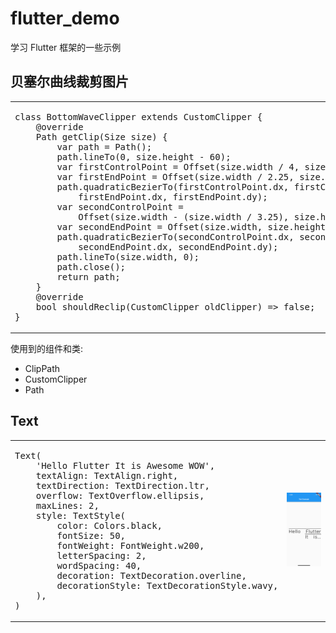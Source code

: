 # flutter_demo

学习 Flutter 框架的一些示例

## 贝塞尔曲线裁剪图片

<table>
    <tr>
        <td>
<pre>
class BottomWaveClipper extends CustomClipper<Path> {
    @override
    Path getClip(Size size) {
        var path = Path();
        path.lineTo(0, size.height - 60);
        var firstControlPoint = Offset(size.width / 4, size.height - 55);
        var firstEndPoint = Offset(size.width / 2.25, size.height - 80);
        path.quadraticBezierTo(firstControlPoint.dx, firstControlPoint.dy,
            firstEndPoint.dx, firstEndPoint.dy);
        var secondControlPoint =
            Offset(size.width - (size.width / 3.25), size.height - 105);
        var secondEndPoint = Offset(size.width, size.height - 90);
        path.quadraticBezierTo(secondControlPoint.dx, secondControlPoint.dy,
            secondEndPoint.dx, secondEndPoint.dy);
        path.lineTo(size.width, 0);
        path.close();
        return path;
    }
    @override
    bool shouldReclip(CustomClipper<Path> oldClipper) => false;
}
</pre>
        </td>
        <td>
            <img src="/assets/screenshots/wavy-image.png" width=400 />
        </td>
    </tr>
</table>

使用到的组件和类:
- ClipPath
- CustomClipper<Path>
- Path


## Text

<table>
    <tr>
        <td>
<pre>
Text(
    'Hello Flutter It is Awesome WOW',
    textAlign: TextAlign.right,
    textDirection: TextDirection.ltr,
    overflow: TextOverflow.ellipsis,
    maxLines: 2,
    style: TextStyle(
        color: Colors.black,
        fontSize: 50,
        fontWeight: FontWeight.w200,
        letterSpacing: 2,
        wordSpacing: 40,
        decoration: TextDecoration.overline,
        decorationStyle: TextDecorationStyle.wavy,
    ),
)
</pre>
        </td>
        <td>
            <img src="/assets/screenshots/text-ios.png" width=400 />
        </td>
    </tr>
</table>
